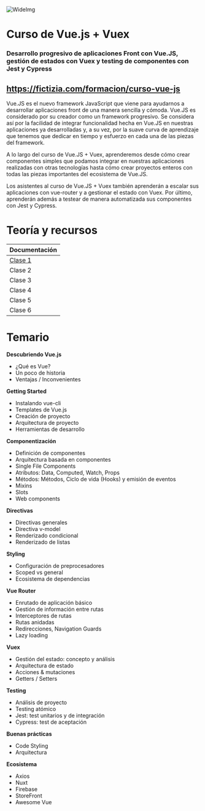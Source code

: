 ![WideImg](http://fictizia.com/img/github/Fictizia-plan-estudios-github.jpg)

# Curso de Vue.js + Vuex

### Desarrollo progresivo de aplicaciones Front con Vue.JS, gestión de estados con Vuex y testing de componentes con Jest y Cypress

## https://fictizia.com/formacion/curso-vue-js

Vue.JS es el nuevo framework JavaScript que viene para ayudarnos a desarrollar aplicaciones front de una manera sencilla y cómoda. Vue.JS es considerado por su creador como un framework progresivo. Se considera así por la facilidad de integrar funcionalidad hecha en Vue.JS en nuestras aplicaciones ya desarrolladas y, a su vez, por la suave curva de aprendizaje que tenemos que dedicar en tiempo y esfuerzo en cada una de las piezas del framework.

A lo largo del curso de Vue.JS + Vuex, aprenderemos desde cómo crear componentes simples que podamos integrar en nuestras aplicaciones realizadas con otras tecnologías hasta cómo crear proyectos enteros con todas las piezas importantes del ecosistema de Vue.JS.

Los asistentes al curso de Vue.JS + Vuex también aprenderán a escalar sus aplicaciones con vue-router y a gestionar el estado con Vuex. Por último, aprenderán además a testear de manera automatizada sus componentes con Jest y Cypress.

Teoría y recursos
=================

| Documentación                       |
| ----------------------------------- |
| [Clase 1](clases/clase-1/README.md) |
| Clase 2 |
| Clase 3 |
| Clase 4 |
| Clase 5 |
| Clase 6 |

Temario
=================

**Descubriendo Vue.js**
* ¿Qué es Vue?
* Un poco de historia
* Ventajas / Inconvenientes

**Getting Started**
* Instalando vue-cli
* Templates de Vue.js
* Creación de proyecto
* Arquitectura de proyecto
* Herramientas de desarrollo

**Componentización**
* Definición de componentes
* Arquitectura basada en componentes
* Single File Components
* Atributos: Data, Computed, Watch, Props
* Métodos: Métodos, Ciclo de vida (Hooks) y emisión de eventos
* Mixins
* Slots
* Web components

**Directivas**
* Directivas generales
* Directiva v-model
* Renderizado condicional
* Renderizado de listas

**Styling**
* Configuración de preprocesadores
* Scoped vs general
* Ecosistema de dependencias

**Vue Router**
* Enrutado de aplicación básico
* Gestión de información entre rutas
* Interceptores de rutas
* Rutas anidadas
* Redirecciones, Navigation Guards
* Lazy loading

**Vuex**
* Gestión del estado: concepto y análisis
* Arquitectura de estado
* Acciones & mutaciones
* Getters / Setters

**Testing**
* Análisis de proyecto
* Testing atómico
* Jest: test unitarios y de integración
* Cypress: test de aceptación

**Buenas prácticas**
* Code Styling
* Arquitectura

**Ecosistema**
* Axios
* Nuxt
* Firebase
* StoreFront
* Awesome Vue

